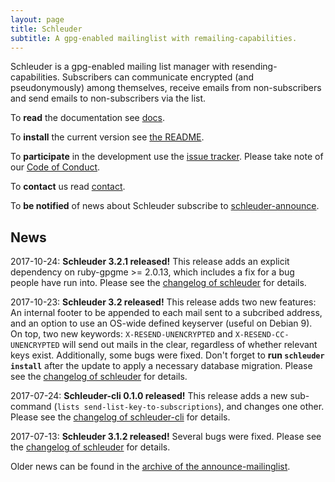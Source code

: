 ```yaml
---
layout: page
title: Schleuder
subtitle: A gpg-enabled mailinglist with remailing-capabilities.
---
```


Schleuder is a gpg-enabled mailing list manager with resending-capabilities. Subscribers can communicate encrypted (and pseudonymously) among themselves, receive emails from non-subscribers and send emails to non-subscribers via the list.

To **read** the documentation see [docs](docs/).

To **install** the current version see [the README](https://0xacab.org/schleuder/schleuder/blob/master/README.md).

To **participate** in the development use the [issue tracker](https://0xacab.org/schleuder/schleuder/issues). Please take note of our [Code of Conduct](https://0xacab.org/schleuder/schleuder/blob/master/CODE_OF_CONDUCT.md).

To **contact** us read [contact](contact.html).

To **be notified** of news about Schleuder subscribe to [schleuder-announce](https://lists.nadir.org/mailman/listinfo/schleuder-announce).

## News

2017-10-24: **Schleuder 3.2.1 released!** This release adds an explicit dependency on ruby-gpgme >= 2.0.13, which includes a fix for a bug people have run into. Please see the [changelog of schleuder](https://0xacab.org/schleuder/schleuder/blob/master/CHANGELOG.md#321-2017-10-24) for details.

2017-10-23: **Schleuder 3.2 released!** This release adds two new features: An internal footer to be appended to each mail sent to a subcribed address, and an option to use an OS-wide defined keyserver (useful on Debian 9). On top, two new keywords: `X-RESEND-UNENCRYPTED` and `X-RESEND-CC-UNENCRYPTED` will send out mails in the clear, regardless of whether relevant keys exist. Additionally, some bugs were fixed. Don't forget to **run `schleuder install`** after the update to apply a necessary database migration. Please see the [changelog of schleuder](https://0xacab.org/schleuder/schleuder/blob/master/CHANGELOG.md#320-2017-10-23) for details.

2017-07-24: **Schleuder-cli 0.1.0 released!** This release adds a new sub-command (`lists send-list-key-to-subscriptions`), and changes one other. Please see the [changelog of schleuder-cli](https://0xacab.org/schleuder/schleuder-cli/blob/master/CHANGELOG.md#010-2017-07-21) for details.

2017-07-13: **Schleuder 3.1.2 released!** Several bugs were fixed. Please see the [changelog of schleuder](https://0xacab.org/schleuder/schleuder/blob/master/CHANGELOG.md#312-2017-07-13) for details.


Older news can be found in the [archive of the announce-mailinglist](https://lists.nadir.org/pipermail/schleuder-announce/).
